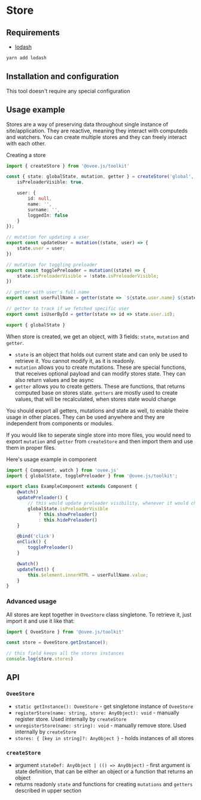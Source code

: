 # Store

## Requirements
 - [lodash](https://lodash.com/)

```bash
yarn add lodash
```

## Installation and configuration

This tool doesn't require any special configuration

## Usage example

Stores are a way of preserving data throughout single instance of site/application. They are reactive, meaning they interact with computeds and watchers. You can create multiple stores and they can freely interact with each other.

Creating a store

```ts
import { createStore } from '@ovee.js/toolkit'

const { state: globalState, mutation, getter } = createStore('global', {
	isPreloaderVisible: true,

	user: {
		id: null,
		name: '',
		surname: '',
		loggedIn: false
	}
});

// mutation for updating a user
export const updateUser = mutation((state, user) => {
	state.user = user;
})

// mutation for toggling preloader
export const togglePreloader = mutation((state) => {
	state.isPreloaderVisible = !state.isPreloaderVisible;
})

// getter with user's full name
export const userFullName = getter(state => `${state.user.name} ${state.user.surname}`)

// getter to track if we fetched specific user
export const isUserById = getter(state => id => state.user.id);

export { globalState }
```

When store is created, we get an object, with 3 fields: `state`, `mutation` and `getter`.

 - `state` is an object that holds out current state and can only be used to retrieve it. You cannot modify it, as it is readonly.
 - `mutation` allows you to create mutations. These are special functions, that receives optional payload and can modify stores state. They can also return values and be async
 - `getter` allows you to create getters. These are functions, that returns computed base on stores state. `getters` are mostly used to create values, that will be recalculated, when stores state would change

You should export all getters, mutations and state as well, to enable theire usage in other places. They can be used anywhere and they are independent from components or modules.

If you would like to seperate single store into more files, you would need to export `mutation` and `getter` from `createStore` and then import them and use them in proper files.

Here's usage example in component

```ts
import { Component, watch } from 'ovee.js'
import { globalState, togglePreloader } from '@ovee.js/toolkit';

export class ExampleComponent extends Component {
	@watch()
	updatePreloader() {
		// this would update preloader visibility, whenever it would change in store
		globalState.isPreloaderVisible
			? this.showPreloader()
			: this.hidePreloader()
	}

	@bind('click')
	onClick() {
		togglePreloader()
	}

	@watch()
	updateText() {
		this.$element.innerHTML = userFullName.value;
	}
}
```

### Advanced usage

All stores are kept together in `OveeStore` class singletone. To retrieve it, just import it and use it like that:

```ts
import { OveeStore } from '@ovee.js/toolkit'

const store = OveeStore.getInstance();

// this field keeps all the stores instances
console.log(store.stores)
```

## API

### `OveeStore`

 - `static getInstance(): OveeStore` - get singletone instance of `OveeStore`
 - `registerStore(name: string, store: AnyObject): void` - manually register store. Used internally by `createStore`
 - `unregisterStore(name: string): void` - manually remove store. Used internally by `createStore`
 - `stores: { [key in string]?: AnyObject }` - holds instances of all stores

### `createStore`
 - argument `stateDef: AnyObject | (() => AnyObject)` - first argument is state definition, that can be either an object or a function that returns an object
 - returns readonly `state` and functions for creating `mutations` and `getters` described in upper section
